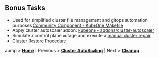## Bonus Tasks

- Used for simplified cluster file management and gitops automation purposes [Community Component - KubeOne Makefile](https://github.com/kubermatic/community-components/tree/master/helper/kubeone-makefile)
- Apply cluster autoscaler addon: [kubeone - addons/cluster-autoscaler](https://github.com/kubermatic/kubeone/tree/main/addons/cluster-autoscaler)
- Simulate a control plane outage and execute a [manual cluster repair](https://docs.kubermatic.com/kubeone/main/guides/manual-cluster-repair/)
- [Cluster Restore Procedure](https://docs.kubermatic.com/kubeone/main/guides/manual-cluster-recovery/)


Jump > [**Home**](../README.md) | Previous > [**Cluster AutoScaling**](../12_cluster-autoscaling/README.md) | Next > [**Cleanup**](../99_cluster-cleanup-or-pause/README.md)
